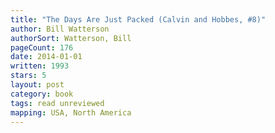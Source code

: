 ```yaml
---
title: "The Days Are Just Packed (Calvin and Hobbes, #8)"
author: Bill Watterson
authorSort: Watterson, Bill
pageCount: 176
date: 2014-01-01
written: 1993
stars: 5
layout: post
category: book
tags: read unreviewed
mapping: USA, North America
---
```


